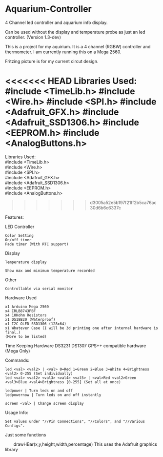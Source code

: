 # Aquarium-Controller
4 Channel led controller and aquarium info display.

Can be used without the display and temperature probe as just an led controller. (Version 1.3-dev)

This is a project for my aquirium. It is a 4 channel (RGBW) controller and thermometer.
I am currently running this on a Mega 2560.

Fritzing picture is for my current circut design.

<<<<<<< HEAD
Libraries Used:
	#include <TimeLib.h>
	#include <Wire.h>
	#include <SPI.h>
	#include <Adafruit_GFX.h>
	#include <Adafruit_SSD1306.h>
	#include <EEPROM.h>
	#include <AnalogButtons.h>
=======
Libraries Used:  
	#include <TimeLib.h>  
	#include <Wire.h>  
	#include <SPI.h>  
	#include <Adafruit_GFX.h>  
	#include <Adafruit_SSD1306.h>  
	#include <EEPROM.h>  
	#include <AnalogButtons.h>  
>>>>>>> d3005a52e5b197f21ff2b5ca76ac30d6b6c6337c

Features:
  
  LED Controller
    
    Color Setting  
    On/off timer  
    Fade timer (With RTC support)  
    
  Display
    
    Temperature display
	
	Show max and minimum temperature recorded

  Other
	
	Controllable via serial monitor

Hardware Used

	x1 Arduino Mega 2560
	x4 IRLB8743PBF
	x4 10Kohm Resistors
	x1 DS18B20 (Waterproof)
	x1 I2C OLED SSD1306 (128x64)
	x1 Whatever Case (I will be 3d printing one after internal hardware is final.)
	(More to be listed)
	
Time Keeping Hardware
	DS3231
	DS1307
	GPS++ compatible hardware (Mega Only)
	
Commands:

	led <val> <val2> | <val> 0=Red 1=Green 2=Blue 3=White 4=Brightness <val2> 0-255 (Set individually)
	led <val> <val2> <val3> <val4> <val5> | <val>Red <val2>Green <val3>Blue <val4>Brightness [0-255] (Set all at once)
	
	ledpower | Turn leds on and off
	ledpowernow | Turn leds on and off instantly
	
	screen <val> | Change screen display

Usage Info:

	Set values under "//Pin Connections", "//Colors", and "//Various Configs".
	
Just some functions

        drawHBar(x,y,height,width,percentage) This uses the Adafruit graphics library
